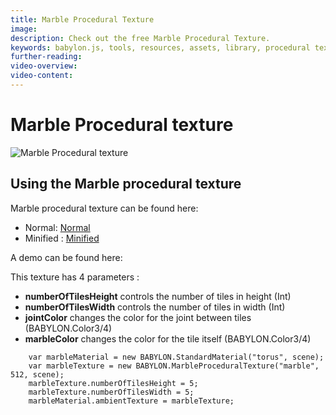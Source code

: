 ```yaml
---
title: Marble Procedural Texture
image: 
description: Check out the free Marble Procedural Texture.
keywords: babylon.js, tools, resources, assets, library, procedural texture, marble
further-reading:
video-overview:
video-content:
---
```


# Marble Procedural texture

![Marble Procedural texture](/img/features/extensions/proceduraltextures/marblept.png)

## Using the Marble procedural texture

Marble procedural texture can be found here: 
- Normal: [Normal](https://github.com/BabylonJS/Babylon.js/blob/master/dist/preview%20release/proceduralTexturesLibrary/babylon.marbleProceduralTexture.js)
- Minified : [Minified](https://github.com/BabylonJS/Babylon.js/blob/master/dist/preview%20release/proceduralTexturesLibrary/babylon.marbleProceduralTexture.min.js)

A demo can be found here:  <Playground id="#HS1SK#4" title="Marble Procedural Texture Demo" description="Marble Procedural Texture Demo"/>

This texture has 4 parameters :
- **numberOfTilesHeight** controls the number of tiles in height (Int)
- **numberOfTilesWidth** controls the number of tiles in width (Int)
- **jointColor** changes the color for the joint between tiles (BABYLON.Color3/4)
- **marbleColor** changes the color for the tile itself (BABYLON.Color3/4)


```
	var marbleMaterial = new BABYLON.StandardMaterial("torus", scene);
    var marbleTexture = new BABYLON.MarbleProceduralTexture("marble", 512, scene);
    marbleTexture.numberOfTilesHeight = 5;
    marbleTexture.numberOfTilesWidth = 5;
    marbleMaterial.ambientTexture = marbleTexture;
```
